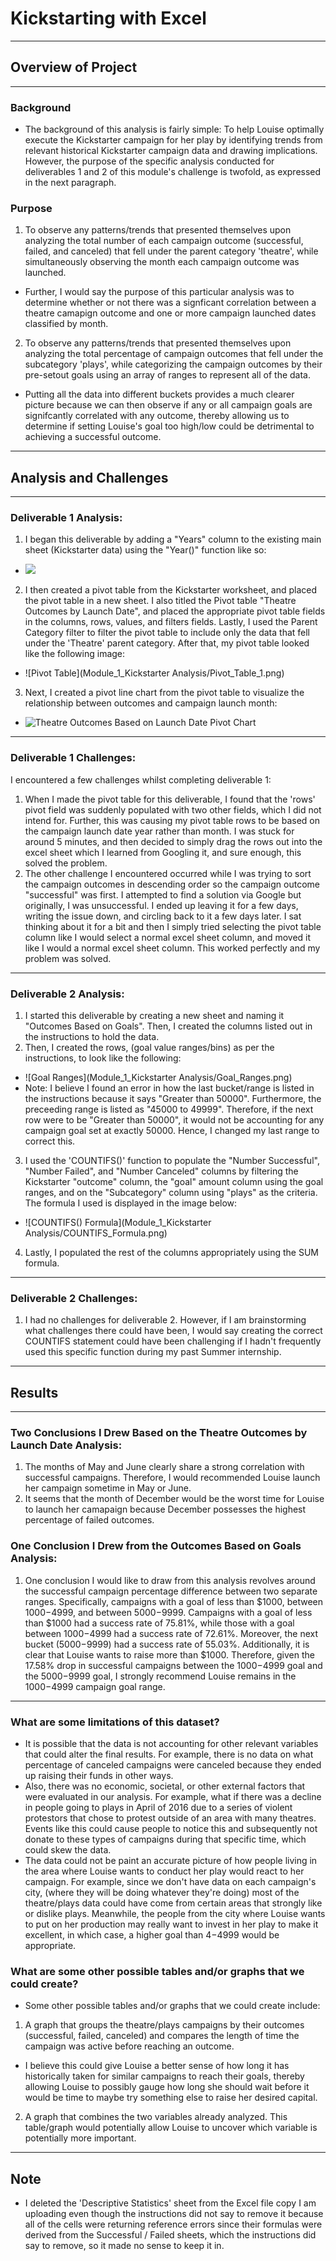 # Kickstarting with Excel
---

## Overview of Project
---
### Background
* The background of this analysis is fairly simple: To help Louise optimally execute the Kickstarter campaign for her play by identifying trends from relevant historical Kickstarter campaign data and drawing implications. However, the purpose of the specific analysis conducted for deliverables 1 and 2 of this module's challenge is twofold, as expressed in the next paragraph.
### Purpose
1. To observe any patterns/trends that presented themselves upon analyzing the total number of each campaign outcome (successful, failed, and canceled) that fell under the parent category 'theatre', while simultaneously observing the month each campaign outcome was launched.
  * Further, I would say the purpose of this particular analysis was to determine whether or not there was a signficant correlation between a theatre camapign outcome and one or more campaign launched dates classified by month.
2. To observe any patterns/trends that presented themselves upon analyzing the total percentage of campaign outcomes that fell under the subcategory 'plays', while categorizing the campaign outcomes by their pre-setout goals using an array of ranges to represent all of the data.
  * Putting all the data into different buckets provides a much clearer picture because we can then observe if any or all campaign goals are signifcantly correlated with any outcome, thereby   allowing us to determine if setting Louise's goal too high/low could be detrimental to achieving   a successful outcome.
---

## Analysis and Challenges
---
### Deliverable 1 Analysis:
1. I began this deliverable by adding a "Years" column to the existing main sheet (Kickstarter data) using the "Year()" function like so:
  * ![](COUNTIFS_Formula.png)
2. I then created a pivot table from the Kickstarter worksheet, and placed the pivot table in a new sheet. I also titled the Pivot table "Theatre Outcomes by Launch Date", and placed the appropriate pivot table fields in the columns, rows, values, and filters fields. Lastly, I used the Parent Category filter to filter the pivot table to include only the data that fell under the 'Theatre' parent category. After that, my pivot table looked like the following image:
  * ![Pivot Table](Module_1_Kickstarter Analysis/Pivot_Table_1.png)
3. Next, I created a pivot line chart from the pivot table to visualize the relationship between outcomes and campaign launch month:
  * ![Theatre Outcomes Based on Launch Date Pivot Chart](Resources/Theatre_Outcomes_vs_Launch.png)
---
### Deliverable 1 Challenges:
I encountered a few challenges whilst completing deliverable 1:
1. When I made the pivot table for this deliverable, I found that the 'rows' pivot field was suddenly populated with two other fields, which I did not intend for. Further, this was causing my pivot table rows to be based on the campaign launch date year rather than month. I was stuck for around 5 minutes, and then decided to simply drag the rows out into the excel sheet which I learned from Googling it, and sure enough, this solved the problem.
2. The other challenge I encountered occurred while I was trying to sort the campaign outcomes in descending order so the campaign outcome "successful" was first. I attempted to find a solution via Google but originally, I was unsuccessful. I ended up leaving it for a few days, writing the issue down, and circling back to it a few days later. I sat thinking about it for a bit and then I simply tried selecting the pivot table column like I would select a normal excel sheet column, and moved it like I would a normal excel sheet column. This worked perfectly and my problem was solved.
---
### Deliverable 2 Analysis:
1. I started this deliverable by creating a new sheet and naming it "Outcomes Based on Goals". Then, I created the columns listed out in the instructions to hold the data.
2. Then, I created the rows, (goal value ranges/bins) as per the instructions, to look like the following:
  * ![Goal Ranges](Module_1_Kickstarter Analysis/Goal_Ranges.png)
  * Note: I believe I found an error in how the last bucket/range is listed in the instructions because it says "Greater than 50000". Furthermore, the preceeding range is listed as "45000 to 49999". Therefore, if the next row were to be "Greater than 50000", it would not be accounting for any campaign goal set at exactly 50000. Hence, I changed my last range to correct this.
3. I used the 'COUNTIFS()' function to populate the "Number Successful", "Number Failed", and "Number Canceled" columns by filtering the Kickstarter "outcome" column, the "goal" amount column using the goal ranges, and on the "Subcategory" column using "plays" as the criteria. The formula I used is displayed in the image below:
  * ![COUNTIFS() Formula](Module_1_Kickstarter Analysis/COUNTIFS_Formula.png)
4. Lastly, I populated the rest of the columns appropriately using the SUM formula.
---
### Deliverable 2 Challenges:
1. I had no challenges for deliverable 2. However, if I am brainstorming what challenges there could have been, I would say creating the correct COUNTIFS statement could have been challenging if I hadn't frequently used this specific function during my past Summer internship.
---
## Results
---

### Two Conclusions I Drew Based on the Theatre Outcomes by Launch Date Analysis:
1. The months of May and June clearly share a strong correlation with successful campaigns. Therefore, I would recommended Louise launch her campaign sometime in May or June.
2. It seems that the month of December would be the worst time for Louise to launch her camapaign because December possesses the highest percentage of failed outcomes.

### One Conclusion I Drew from the Outcomes Based on Goals Analysis:
1. One conclusion I would like to draw from this analysis revolves around the successful campaign percentage difference between two separate ranges. Specifically, campaigns with a goal of less than $1000, between $1000-$4999, and between $5000-$9999. Campaigns with a goal of less than $1000 had a success rate of 75.81%, while those with a goal between $1000-$4999 had a success rate of 72.61%. Moreover, the next bucket ($5000-$9999) had a success rate of 55.03%. Additionally, it is clear that Louise wants to raise more than $1000. Therefore, given the 17.58% drop in successful campaigns between the $1000-$4999 goal and the $5000-$9999 goal, I strongly recommend Louise remains in the $1000-$4999 campaign goal range.
---

### What are some limitations of this dataset?
* It is possible that the data is not accounting for other relevant variables that could alter the final results. For example, there is no data on what percentage of canceled campaigns were canceled because they ended up raising their funds in other ways.
* Also, there was no economic, societal, or other external factors that were evaluated in our analysis. For example, what if there was a decline in people going to plays in April of 2016 due to a series of violent protestors that chose to protest outside of an area with many theatres. Events like this could cause people to notice this and subsequently not donate to these types of campaigns during that specific time, which could skew the data.
* The data could not be paint an accurate picture of how people living in the area where Louise wants to conduct her play would react to her campaign. For example, since we don't have data on each campaign's city, (where they will be doing whatever they're doing) most of the theatre/plays data could have come from certain areas that strongly like or dislike plays. Meanwhile, the people from the city where Louise wants to put on her production may really want to invest in her play to make it excellent, in which case, a higher goal than $4-$4999 would be appropriate.


### What are some other possible tables and/or graphs that we could create?
* Some other possible tables and/or graphs that we could create include: 
1. A graph that groups the theatre/plays campaigns by their outcomes (successful, failed, canceled) and compares the length of time the campaign was active before reaching an outcome. 
  * I believe this could give Louise a better sense of how long it has historically taken for similar campaigns to reach their goals, thereby allowing Louise to possibly gauge how long she should wait before it would be time to maybe try something else to raise her desired capital.
2. A graph that combines the two variables already analyzed. This table/graph would potentially allow Louise to uncover which variable is potentially more important.
---
## Note
* I deleted the 'Descriptive Statistics' sheet from the Excel file copy I am uploading even though the instructions did not say to remove it because all of the cells were returning reference errors since their formulas were derived from the Successful / Failed sheets, which the instructions did say to remove, so it made no sense to keep it in.
